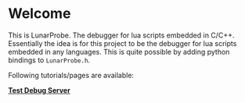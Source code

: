 # Welcome #

This is LunarProbe.  The debugger for lua scripts embedded in C/C++.  Essentially the idea is for this project to be the debugger for lua scripts embedded in any languages.  This is quite possible by adding python bindings to `LunarProbe.h`.

Following tutorials/pages are available:

**[Test Debug Server](LunarProbeTestDebugServer.md)**

